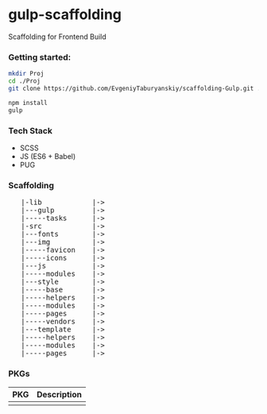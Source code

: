 # gulp-scaffolding
Scaffolding for Frontend Build

### Getting started:
```sh
mkdir Proj
cd ./Proj
git clone https://github.com/EvgeniyTaburyanskiy/scaffolding-Gulp.git .

npm install
gulp
```

### Tech Stack

* SCSS
* JS (ES6 + Babel)
* PUG

### Scaffolding
<pre>
   |-lib            |-> 
   |---gulp         |-> 
   |-----tasks      |-> 
   |-src            |-> 
   |---fonts        |-> 
   |---img          |-> 
   |-----favicon    |-> 
   |-----icons      |-> 
   |---js           |-> 
   |-----modules    |-> 
   |---style        |-> 
   |-----base       |-> 
   |-----helpers    |-> 
   |-----modules    |-> 
   |-----pages      |-> 
   |-----vendors    |-> 
   |---template     |-> 
   |-----helpers    |-> 
   |-----modules    |-> 
   |-----pages      |-> 
</pre>

### PKGs

PKG                 | Description
------------------- |------------------- 
     | 
